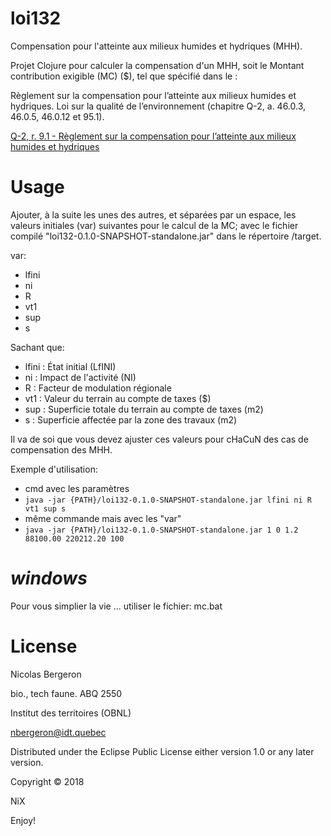 # loi132
Compensation pour l'atteinte aux milieux humides et hydriques (MHH).

Projet Clojure pour calculer la compensation d'un MHH, soit le Montant contribution exigible (MC) ($), tel que spécifié dans le :

Règlement sur la compensation pour l’atteinte aux milieux humides et hydriques. Loi sur la qualité de l’environnement
(chapitre Q-2, a. 46.0.3, 46.0.5, 46.0.12 et 95.1).

[Q-2, r. 9.1 - Règlement sur la compensation pour l’atteinte aux milieux humides et hydriques](http://legisquebec.gouv.qc.ca/fr/ShowDoc/cr/Q-2,%20r.%209.1/)

# Usage
Ajouter, à la suite les unes des autres, et séparées par un espace,
les valeurs initiales (var) suivantes pour le calcul de la
MC; avec le fichier compilé "loi132-0.1.0-SNAPSHOT-standalone.jar" dans le répertoire /target.

var:

* lfini
* ni
* R
* vt1
* sup
* s

Sachant que:

* lfini : État initial (LfINI)
* ni : Impact de l'activité (NI)
* R : Facteur de modulation régionale
* vt1 : Valeur du terrain au compte de taxes ($)
* sup : Superficie totale du terrain au compte de taxes (m2)
* s : Superficie affectée par la zone des travaux (m2)

Il va de soi que vous devez ajuster ces valeurs pour cHaCuN des cas de compensation des MHH.

Exemple d'utilisation:

* cmd avec les paramètres
* `java -jar {PATH}/loi132-0.1.0-SNAPSHOT-standalone.jar lfini ni R vt1 sup s`
* même commande mais avec les "var"
* `java -jar {PATH}/loi132-0.1.0-SNAPSHOT-standalone.jar 1 0 1.2 88100.00 220212.20 100`

# $windows$
Pour vous simplier la vie ... utiliser le fichier: mc.bat

# License
Nicolas Bergeron

bio., tech faune. ABQ 2550

Institut des territoires (OBNL)

nbergeron@idt.quebec

Distributed under the Eclipse Public License either version 1.0 or any
later version.

Copyright © 2018

NiX

Enjoy!
